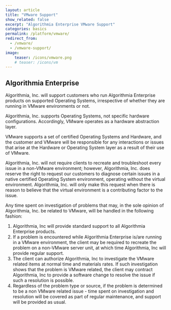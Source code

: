 ```yaml
---
layout: article
title: "VMware Support"
show_related: false
excerpt: "Algorithmia Enterprise VMware Support"
categories: basics
permalink: /platform/vmware/
redirect_from:
  - /vmware/
  - /vmware-support/
image:
    teaser: /icons/vmware.png
	# teaser: /icons/vm
---
```


<div class="syn-styles-supported">
<h2>Algorithmia Enterprise</h2>
<p class="syn-body-1">Algorithmia, Inc. will support customers who run Algorithmia Enterprise products on supported Operating Systems, irrespective of whether they are running in VMware environments or not.</p>

<p class="syn-body-1">Algorithmia, Inc. supports Operating Systems, not specific hardware configurations. Accordingly, VMware operates as a hardware abstraction layer.</p>

<p class="syn-body-1">VMware supports a set of certified Operating Systems and Hardware, and the customer and VMware will be responsible for any interactions or issues that arise at the Hardware or Operating System layer as a result of their use of VMware.</p>

<p class="syn-body-1">Algorithmia, Inc. will not require clients to recreate and troubleshoot every issue in a non-VMware environment; however, Algorithmia, Inc. does reserve the right to request our customers to diagnose certain issues in a native certified Operating System environment, operating without the virtual environment. Algorithmia, Inc. will only make this request when there is reason to believe that the virtual environment is a contributing factor to the issue.</p>

<p class="syn-body-1">Any time spent on investigation of problems that may, in the sole opinion of Algorithmia, Inc. be related to VMware, will be handled in the following fashion:</p>
<ol>
	<li>Algorithmia, Inc will provide standard support to all Algorithmia Enterprise products.</li>
	<li>If a problem is encountered while Algorithmia Enterprise is/are running in a VMware environment, the client may be required to recreate the problem on a non-VMware server unit, at which time Algorithmia, Inc will provide regular support.</li>
	<li>The client can authorize Algorithmia, Inc to investigate the VMware related items at normal time and materials rates. If such investigation shows that the problem is VMware related, the client may contract Algorithmia, Inc to provide a software change to resolve the issue if such a resolution is possible.</li>
	<li>Regardless of the problem type or source, if the problem is determined to be a non VMware related issue - time spent on investigation and resolution will be covered as part of regular maintenance, and support will be provided as usual.</li>
</ol>
</div>